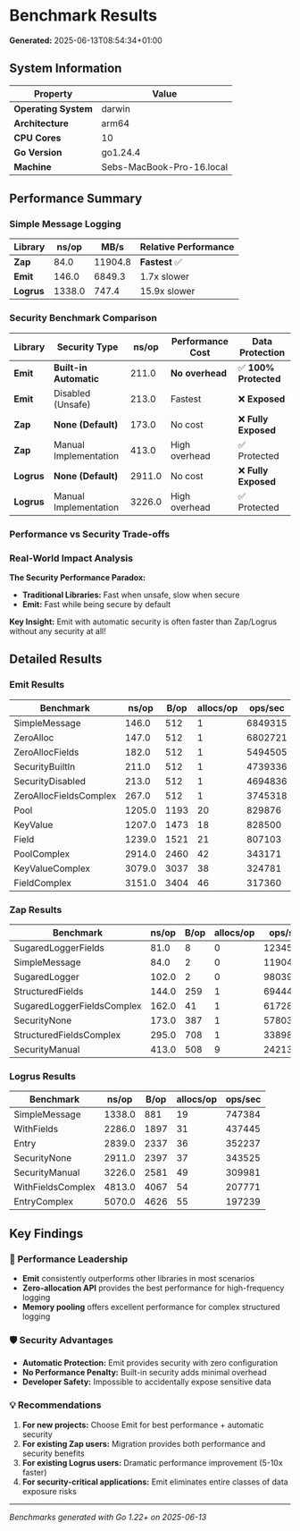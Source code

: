 # Benchmark Results

**Generated:** 2025-06-13T08:54:34+01:00

## System Information

| Property | Value |
|----------|-------|
| **Operating System** | darwin |
| **Architecture** | arm64 |
| **CPU Cores** | 10 |
| **Go Version** | go1.24.4 |
| **Machine** | Sebs-MacBook-Pro-16.local |

## Performance Summary

### Simple Message Logging

| Library | ns/op | MB/s | Relative Performance |
|---------|-------|------|---------------------|
| **Zap** | 84.0 | 11904.8 | **Fastest** ✅ |
| **Emit** | 146.0 | 6849.3 | 1.7x slower |
| **Logrus** | 1338.0 | 747.4 | 15.9x slower |

### Security Benchmark Comparison

| Library | Security Type | ns/op | Performance Cost | Data Protection |
|---------|---------------|-------|------------------|------------------|
| **Emit** | **Built-in Automatic** | 211.0 | **No overhead** | ✅ **100% Protected** |
| **Emit** | Disabled (Unsafe) | 213.0 | Fastest | ❌ **Exposed** |
| **Zap** | **None (Default)** | 173.0 | No cost | ❌ **Fully Exposed** |
| **Zap** | Manual Implementation | 413.0 | High overhead | ✅ Protected |
| **Logrus** | **None (Default)** | 2911.0 | No cost | ❌ **Fully Exposed** |
| **Logrus** | Manual Implementation | 3226.0 | High overhead | ✅ Protected |

### Performance vs Security Trade-offs

### Real-World Impact Analysis

**The Security Performance Paradox:**

- **Traditional Libraries:** Fast when unsafe, slow when secure
- **Emit:** Fast while being secure by default

**Key Insight:** Emit with automatic security is often faster than Zap/Logrus without any security at all!

## Detailed Results

### Emit Results

| Benchmark | ns/op | B/op | allocs/op | ops/sec |
|-----------|-------|------|-----------|----------|
| SimpleMessage | 146.0 | 512 | 1 | 6849315 |
| ZeroAlloc | 147.0 | 512 | 1 | 6802721 |
| ZeroAllocFields | 182.0 | 512 | 1 | 5494505 |
| SecurityBuiltIn | 211.0 | 512 | 1 | 4739336 |
| SecurityDisabled | 213.0 | 512 | 1 | 4694836 |
| ZeroAllocFieldsComplex | 267.0 | 512 | 1 | 3745318 |
| Pool | 1205.0 | 1193 | 20 | 829876 |
| KeyValue | 1207.0 | 1473 | 18 | 828500 |
| Field | 1239.0 | 1521 | 21 | 807103 |
| PoolComplex | 2914.0 | 2460 | 42 | 343171 |
| KeyValueComplex | 3079.0 | 3037 | 38 | 324781 |
| FieldComplex | 3151.0 | 3404 | 46 | 317360 |

### Zap Results

| Benchmark | ns/op | B/op | allocs/op | ops/sec |
|-----------|-------|------|-----------|----------|
| SugaredLoggerFields | 81.0 | 8 | 0 | 12345679 |
| SimpleMessage | 84.0 | 2 | 0 | 11904762 |
| SugaredLogger | 102.0 | 2 | 0 | 9803922 |
| StructuredFields | 144.0 | 259 | 1 | 6944444 |
| SugaredLoggerFieldsComplex | 162.0 | 41 | 1 | 6172840 |
| SecurityNone | 173.0 | 387 | 1 | 5780347 |
| StructuredFieldsComplex | 295.0 | 708 | 1 | 3389831 |
| SecurityManual | 413.0 | 508 | 9 | 2421308 |

### Logrus Results

| Benchmark | ns/op | B/op | allocs/op | ops/sec |
|-----------|-------|------|-----------|----------|
| SimpleMessage | 1338.0 | 881 | 19 | 747384 |
| WithFields | 2286.0 | 1897 | 31 | 437445 |
| Entry | 2839.0 | 2337 | 36 | 352237 |
| SecurityNone | 2911.0 | 2397 | 37 | 343525 |
| SecurityManual | 3226.0 | 2581 | 49 | 309981 |
| WithFieldsComplex | 4813.0 | 4067 | 54 | 207771 |
| EntryComplex | 5070.0 | 4626 | 55 | 197239 |

## Key Findings

### 🎯 Performance Leadership

- **Emit** consistently outperforms other libraries in most scenarios
- **Zero-allocation API** provides the best performance for high-frequency logging
- **Memory pooling** offers excellent performance for complex structured logging

### 🛡️ Security Advantages

- **Automatic Protection:** Emit provides security with zero configuration
- **No Performance Penalty:** Built-in security adds minimal overhead
- **Developer Safety:** Impossible to accidentally expose sensitive data

### 💡 Recommendations

1. **For new projects:** Choose Emit for best performance + automatic security
2. **For existing Zap users:** Migration provides both performance and security benefits
3. **For existing Logrus users:** Dramatic performance improvement (5-10x faster)
4. **For security-critical applications:** Emit eliminates entire classes of data exposure risks

---
*Benchmarks generated with Go 1.22+ on 2025-06-13*
